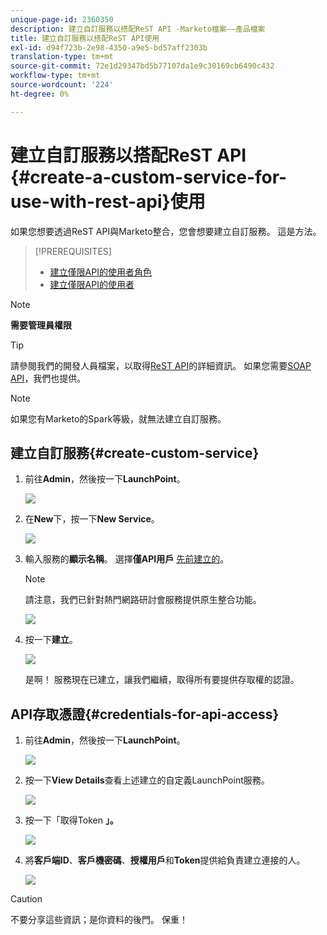 ```yaml
---
unique-page-id: 2360350
description: 建立自訂服務以搭配ReST API -Marketo檔案——產品檔案
title: 建立自訂服務以搭配ReST API使用
exl-id: d94f723b-2e98-4350-a9e5-bd57aff2303b
translation-type: tm+mt
source-git-commit: 72e1d29347bd5b77107da1e9c30169cb6490c432
workflow-type: tm+mt
source-wordcount: '224'
ht-degree: 0%

---
```


# 建立自訂服務以搭配ReST API {#create-a-custom-service-for-use-with-rest-api}使用

如果您想要透過ReST API與Marketo整合，您會想要建立自訂服務。 這是方法。

>[!PREREQUISITES]
>
>* [建立僅限API的使用者角色](/help/marketo/product-docs/administration/users-and-roles/create-an-api-only-user-role.md)
>* [建立僅限API的使用者](/help/marketo/product-docs/administration/users-and-roles/create-an-api-only-user.md)

>



>[!NOTE]
>
>**需要管理員權限**

>[!TIP]
>
>請參閱我們的開發人員檔案，以取得[ReST API](https://developers.marketo.com/documentation/rest/)的詳細資訊。 如果您需要[SOAP API](https://developers.marketo.com/documentation/soap/)，我們也提供。

>[!NOTE]
>
>如果您有Marketo的Spark等級，就無法建立自訂服務。

## 建立自訂服務{#create-custom-service}

1. 前往&#x200B;**Admin**，然後按一下&#x200B;**LaunchPoint**。

   ![](assets/image2014-9-19-10-3a38-3a15.png)

1. 在&#x200B;**New**&#x200B;下，按一下&#x200B;**New Service**。

   ![](assets/image2014-9-19-10-3a38-3a22.png)

1. 輸入服務的&#x200B;**顯示名稱**。 選擇&#x200B;**僅API用戶** [先前建立的](/help/marketo/product-docs/administration/users-and-roles/create-an-api-only-user.md)。

   >[!NOTE]
   >
   >請注意，我們已針對熱門網路研討會服務提供原生整合功能。

   ![](assets/image2014-9-19-10-3a38-3a32.png)

1. 按一下&#x200B;**建立**。

   ![](assets/image2014-9-19-10-3a39-3a28.png)

   是啊！ 服務現在已建立，讓我們繼續，取得所有要提供存取權的認證。

## API存取憑證{#credentials-for-api-access}

1. 前往&#x200B;**Admin**，然後按一下&#x200B;**LaunchPoint**。

   ![](assets/image2014-9-19-10-3a42-3a11.png)

1. 按一下&#x200B;**View Details**&#x200B;查看上述建立的自定義LaunchPoint服務。

   ![](assets/image2014-9-19-10-3a42-3a16.png)

1. 按一下「取得Token **」。**

   ![](assets/image2014-9-19-10-3a42-3a24.png)

1. 將&#x200B;**客戶端ID**、**客戶機密碼**、**授權用戶**&#x200B;和&#x200B;**Token**&#x200B;提供給負責建立連接的人。

   ![](assets/image2014-9-19-10-3a42-3a38.png)

>[!CAUTION]
>
>不要分享這些資訊；是你資料的後門。 保重！
